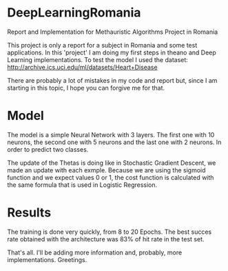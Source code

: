 # DeepLearningRomania
Report and Implementation for Methauristic Algorithms Project in Romania

This project is only a report for a subject in Romania and some test applications.
In this 'project' I am doing my first steps in theano and Deep Learning implementations.
To test the model I used the dataset: http://archive.ics.uci.edu/ml/datasets/Heart+Disease

There are probably a lot of mistakes in my code and report but, since I am starting in this topic, I hope you can forgive me for that.

# Model
The model is a simple Neural Network with 3 layers. The first one with 10 neurons, the second one with 5 neurons and the last one with 2 neurons. In order to predict two classes.

The update of the Thetas is doing like in Stochastic Gradient Descent, we made an update with each exmple. Because we are using the sigmoid function and we expect values 0 or 1, the cost function is calculated with the same formula that is used in Logistic Regression.
# Results
The training is done very quickly, from 8 to 20 Epochs. The best succes rate obtained with the architecture was 83% of hit rate in the test set.

That's all. I'll be adding more information and, probably, more implementations.
Greetings.
